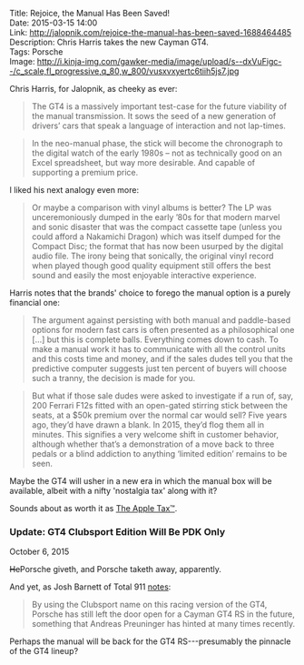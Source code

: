 Title: Rejoice, the Manual Has Been Saved!  
Date: 2015-03-15 14:00  
Link: http://jalopnik.com/rejoice-the-manual-has-been-saved-1688464485  
Description: Chris Harris takes the new Cayman GT4.  
Tags: Porsche  
Image: http://i.kinja-img.com/gawker-media/image/upload/s--dxVuFigc--/c_scale,fl_progressive,q_80,w_800/vusxvxyertc6tiih5js7.jpg  

Chris Harris, for Jalopnik, as cheeky as ever:

> The GT4 is a massively important test-case for the future viability of the manual transmission. It sows the seed of a new generation of drivers’ cars that speak a language of interaction and not lap-times.

> In the neo-manual phase, the stick will become the chronograph to the digital watch of the early 1980s – not as technically good on an Excel spreadsheet, but way more desirable. And capable of supporting a premium price.

I liked his next analogy even more:

> Or maybe a comparison with vinyl albums is better? The LP was unceremoniously dumped in the early ’80s for that modern marvel and sonic disaster that was the compact cassette tape (unless you could afford a Nakamichi Dragon) which was itself dumped for the Compact Disc; the format that has now been usurped by the digital audio file. The irony being that sonically, the original vinyl record when played though good quality equipment still offers the best sound and easily the most enjoyable interactive experience.

Harris notes that the brands' choice to forego the manual option is a purely financial one:

> The argument against persisting with both manual and paddle-based options for modern fast cars is often presented as a philosophical one [...] but this is complete balls. Everything comes down to cash. To make a manual work it has to communicate with all the control units and this costs time and money, and if the sales dudes tell you that the predictive computer suggests just ten percent of buyers will choose such a tranny, the decision is made for you.

> But what if those sale dudes were asked to investigate if a run of, say, 200 Ferrari F12s fitted with an open-gated stirring stick between the seats, at a $50k premium over the normal car would sell? Five years ago, they’d have drawn a blank. In 2015, they’d flog them all in minutes. This signifies a very welcome shift in customer behavior, although whether that’s a demonstration of a move back to three pedals or a blind addiction to anything ‘limited edition’ remains to be seen.

Maybe the GT4 will usher in a new era in which the manual box will be available, albeit with a nifty 'nostalgia tax' along with it? 

Sounds about as worth it as [The Apple Tax™][gizmodo].

<aside class="update">

### Update: GT4 Clubsport Edition Will Be PDK Only
<p class="updateTime"><time datetime="2015-10-06">October 6, 2015</time></p>

<del>He</del>Porsche giveth, and Porsche taketh away, apparently.

And yet, as Josh Barnett of Total 911 [notes][cs]:

> By using the Clubsport name on this racing version of the GT4, Porsche has still left the door open for a Cayman GT4 RS in the future, something that Andreas Preuninger has hinted at many times recently.

Perhaps the manual will be back for the GT4 RS---presumably the pinnacle of the GT4 lineup?

</aside>

[cs]: http://www.total911.com/porsche-to-release-cayman-gt4-clubsport-racer-in-la/ "Total 911 on the GT4"
[gizmodo]: http://gizmodo.com/5065133/the-truth-about-the-apple-tax "The 'Apple Tax' according to Gizmodo"